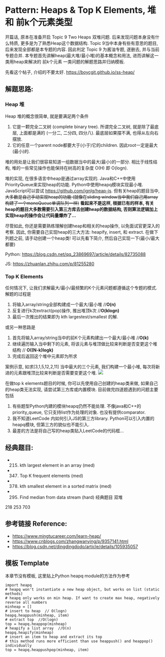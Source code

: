 # Pattern: Heaps & Top K Elements, 堆 和 前k个元素类型

开篇话, 原本在准备开启 Topic 9 Two Heaps 双堆问题. 后来发现问题本身没有什么特质, 更多是为了熟悉Heap这个数据结构. Topic 9当中本身有些有意思的题目, 后来发现全部都是本专题的内容. 因此判定 Topic 9 为酱油专题, 遂删去, 并与当前专题合并. 本专题首先讲解heap(最大堆/最小堆)的基本概念和用法, 进而讲解这一类用heap来解决的 前k个元素 一类问题的解题思路并归纳模板.

先看这个帖子, 介绍的不要太好. https://boycgit.github.io/ss-heap/ 


## **解题思路:**
### **Heap 堆**

Heap 堆的概念很简单, 就是要满足两个条件
1. 它是一颗完全二叉树 (complete binary tree). 所谓完全二叉树, 就是除了最底层, 上面都是满的 (一分二, 二分四, 四分八). 最底层如果摆不满, 也得从左向右摆放. 
2. 它的任意一个parent node都要大于(小于)它的children. 因此root一定是最大(最小)的.

堆的用处是让我们很容易知道一组数据当中的最大(最小)的一部分. 相比于线性结构, 堆的一些常见操作也能保持在树高的复杂度 O(H) 即 O(logn). 

堆的实现, 在很多语言中heap是通过array实现的. Java和C++中使用PriorityQueue来实现heap的功能. Python中使用heapq模块实现最小堆. JavaScript可以尝试 https://github.com/ignlg/heap-js. 但有关heap的题目当中, ~~大多数是自己手动实现heap的功能 (就像在sliding window当中我们自己用array构建了一个monoQueue单调队列一样)~~ **看起来不是这样, 根据已有的样本, 有关heap的题目大多数需要引入第三方库去创建heap的数据结构, 否则算法逻辑加上实现heap的操作会让代码量爆炸了...**

尽管如此, 你还是需要熟练理解创建heap和相关的heap操作, 以免面试官更深入的考察. 因此, 你需要自己实现heap的三大方法: heapify, insert, 和 extract. 在做下列题之前, 请手动创建一个heap类! 可以先看下简介, 然后自己实现一下(最小/最大都要)

Python: https://blog.csdn.net/qq_23869697/article/details/82735088

JS: https://zhuanlan.zhihu.com/p/81255280 


### **Top K Elements**

任何情况下, 让我们求解最大/最小/最频繁的K个元素问题都遵循这个专题的模式. 解题的过程是
1. 将输入array/string全部构建成一个最大/最小堆          //**O(n)**
2. 反复进行k次extract(pop)操作, 推出堆顶k次            //**O(klogn)**
3. 最后一次推出的结果即为 kth largestest/smallest 的解.

或另一种思路是
1. 首先将输入array/string当中的前K个元素构建出一个最大/最小堆 //**O(k)**
2. 继续遍历输入当中剩下的元素, 将该元素与堆顶做比较来判断是否变更这个堆结构   // **O((N-k)logk)**
3. 完成后返回这个堆中元素即为所求

案例示意, 如求[3,1,5,12,2,11] 当中最大的三个元素, 我们构建一个最小堆, 每次将新进的元素跟堆顶比较来判断是否需要变更这个堆. 
<img src="https://pic4.zhimg.com/80/v2-d42febfdf2d1ce2d2211e78ff8ea88db_720w.jpg?source=1940ef5c"/>

在做top k elements题目的时候, 你可以先使用自己创建的heap类来做, 如果自己的heap类无法实现, 请尝试第三方库或内置模块. 目前做完四道题遇到的问题主要包括

1. 有些题型Python内建的模块heapq仍然不能处理. 不像java和C++的priority_queue, 它只支持list作为处理的对象. 也没有提供comparator.
2. 我不知道LeetCode 内如何引入JS的第三方library. Python可以引入内置的heapq模块, 但第三方的貌似也不能引入. 
3. 最差的方法是将自己写的heap类贴入LeetCode的代码框...


## **经典题目:**

- 215. kth largest element in an array (med)
- 347. Top K frequent elements (med)
- 378. kth smallest element in a sorted matrix (med)
- 295. Find median from data stream (hard)  经典题目 双堆

218 253 703 

## **参考链接 Reference:**

- https://www.mingtucareer.com/learn-heap/ 
- https://www.cnblogs.com/zhangwanying/p/9357141.html 
- https://blog.csdn.net/dingdingdodo/article/details/105935057 

## **模板 Template**
本章节没有模板, 这里贴上Python heapq module的方法作为参考
```Py
import heapq
# heapq won't instantiate a new heap object, but works on list (static methods)
# heapq only works on min heap. If want to create max heap, negatively reverse all numbers
minheap = []
# insert to heap  // O(logn)
heapq.heappush(minheap, item)
# extract top  //O(logn)
top = heapq.heappop(minheap)
# heapify a list array  //O(n)
heapq.heapify(minheap)
# insert an item to heap and extract its top
# this method runs more efficient than use heappush() and heappop() individually
top = heapq.heappushpop(minheap, item)
```